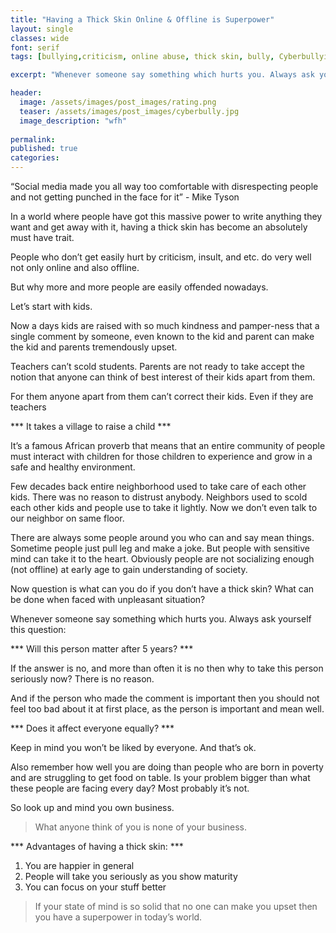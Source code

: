 ```yaml
---
title: "Having a Thick Skin Online & Offline is Superpower"
layout: single
classes: wide
font: serif
tags: [bullying,criticism, online abuse, thick skin, bully, Cyberbullying]

excerpt: "Whenever someone say something which hurts you. Always ask yourself this question"

header:
  image: /assets/images/post_images/rating.png
  teaser: /assets/images/post_images/cyberbully.jpg
  image_description: "wfh"
  
permalink:
published: true
categories: 
---
```




“Social media made you all way too comfortable with disrespecting people and not getting punched in the face for it” - Mike Tyson

In a world where people have got this massive power to write anything they want and get away with it, having a thick skin has become an absolutely must have trait.
 
People who don’t get easily hurt by criticism, insult, and etc. do very well not only online and also offline.

But why more and more people are easily offended nowadays.

Let’s start with kids.

Now a days kids are raised with so much kindness and pamper-ness that a single comment by someone, even known to the kid and parent can make the kid and parents tremendously upset. 

Teachers can’t scold students. Parents are not ready to take accept the notion that anyone can think of best interest of their kids apart from them.

For them anyone apart from them can’t correct their kids. Even if they are teachers

*** It takes a village to raise a child ***

It’s a famous African proverb that means that an entire community of people must interact with children for those children to experience and grow in a safe and healthy environment.

Few decades back entire neighborhood used to take care of each other kids. There was no reason to distrust anybody. Neighbors used to scold each other kids and people use to take it lightly. Now we don’t even talk to our neighbor on same floor.

There are always some people around you who can and say mean things. Sometime people just pull leg and make a joke. But people with sensitive mind can take it to the heart. 
Obviously people are not socializing enough (not offline) at early age to gain understanding of society.

Now question is what can you do if you don’t have a thick skin? What can be done when faced with unpleasant situation?

Whenever someone say something which hurts you. Always ask yourself this question:

*** Will this person matter after 5 years? ***

If the answer is no, and more than often it is no then why to take this person seriously now? There is no reason.

And if the person who made the comment is important then you should not feel too bad about it at first place, as the person is important and mean well.

*** Does it affect everyone equally? *** 

Keep in mind you won’t be liked by everyone. And that’s ok. 

Also remember how well you are doing than people who are born in poverty and are struggling to get food on table. Is your problem bigger than what these people are facing every day? Most probably it’s not.

So look up and mind you own business.

>What anyone think of you is none of your business.

*** Advantages of having a thick skin: ***

1.	You are happier in general
2.	People will take you seriously as you show maturity
3.	You can focus on your stuff better


>If your state of mind is so solid that no one can make you upset then you have a superpower in today’s world.


